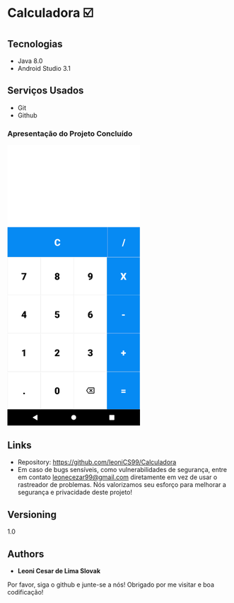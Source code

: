 # Calculadora :ballot_box_with_check:


## Tecnologias

* Java  8.0
* Android Studio 3.1


## Serviços Usados

* Git
* Github


### Apresentação do Projeto Concluído



<img src="https://github.com/leoniCS99/Calculadora/blob/main/app/src/main/res/drawable/StyleProjeto.png" width="300">


## Links
  - Repository: https://github.com/leoniCS99/Calculadora
  - Em caso de bugs sensíveis, como vulnerabilidades de segurança, entre em contato
    leonecezar99@gmail.com diretamente em vez de usar o rastreador de problemas. Nós valorizamos seu esforço
    para melhorar a segurança e privacidade deste projeto!

  ## Versioning

  1.0


  ## Authors

  * **Leoni Cesar de Lima Slovak** 

  Por favor, siga o github e junte-se a nós!
  Obrigado por me visitar e boa codificação!
